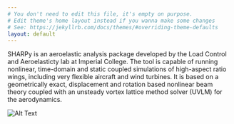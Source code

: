 ```yaml
---
# You don't need to edit this file, it's empty on purpose.
# Edit theme's home layout instead if you wanna make some changes
# See: https://jekyllrb.com/docs/themes/#overriding-theme-defaults
layout: default
---
```




SHARPy is an aeroelastic analysis package developed by the Load Control and Aeroelasticty lab at Imperial College. The tool is capable of running nonlinear, time-domain and static coupled simulations of high-aspect ratio wings, including very flexible aircraft and wind turbines. It is based on a geometrically exact, displacement and rotation based nonlinear beam theory coupled with an unsteady vortex lattice method solver (UVLM) for the aerodynamics.


![Alt Text](images/BFF2.gif)
